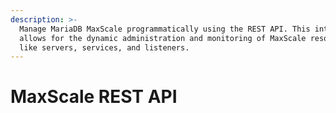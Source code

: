 ```yaml
---
description: >-
  Manage MariaDB MaxScale programmatically using the REST API. This interface
  allows for the dynamic administration and monitoring of MaxScale resources
  like servers, services, and listeners.
---
```


# MaxScale REST API


